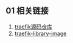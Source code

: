 ## 01 相关链接

1. [traefik源码仓库](https://github.com/traefik/traefik)
2. [traefik-library-image](https://github.com/traefik/traefik-library-image/blob/v2.4.9/alpine/Dockerfile)
